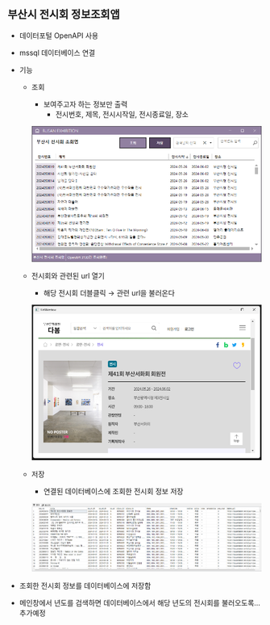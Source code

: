 ## 부산시 전시회 정보조회앱
- 데이터포털 OpenAPI 사용
- mssql 데이터베이스 연결

- 기능
    - 조회
        - 보여주고자 하는 정보만 출력
            - 전시번호, 제목, 전시시작일, 전시종료일, 장소

        ![조회](https://raw.githubusercontent.com/HyungJuu/My-Project/main/images/PJ2_001.png)
	
    - 전시회와 관련된 url 열기
        - 해당 전시회 더블클릭 &rarr; 관련 url을 불러온다

        ![url](https://raw.githubusercontent.com/HyungJuu/My-Project/main/images/PJ2_002.png)


	- 저장
		- 연결된 데이터베이스에 조회한 전시회 정보 저장
	
		![저장](https://raw.githubusercontent.com/HyungJuu/My-Project/main/images/PJ2_003.png)

- 조회한 전시회 정보를 데이터베이스에 저장함
- 메인창에서 년도를 검색하면 데이터베이스에서 해당 년도의 전시회를 불러오도록... 추가예정

